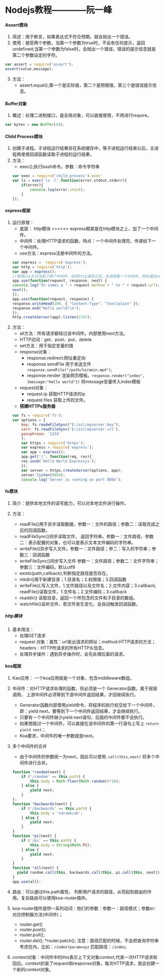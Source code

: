 # Nodejs教程————阮一峰

#### Assert模块

1. 简述：用于断言，如果表达式不符合预期，就会抛出一个错误。
2. 使用：接受两个参数，当第一个参数为true时，不会有任何提示，返回undefined;当第一个参数为false时，会抛出一个错误，错误的提示信息就是第二个参数设定的字符。
````javascript
var assert = require('assert');
assert(value,message);
````
3. 方法：
    * assert.equal();第一个是实际值，第二个是预期值，第三个是错误提示信息。

####  Buffer对象

1. 概述：处理二进制接口，是全局对象，可以直接使用，不用进行require。
````javascript
var bytes = new Buffer(34);
````

#### Child Process模块

1. 创建子进程。子进程运行结果存在系统缓存中，等子进程运行结束以后，主进程再使用回调函数读取子进程的运行结果。
2. 方法：
    * exec();执行bash命令，参数：命令字符串
    ````javascript
    var exec = require('child_process').exec'
    var ls = exec('ls -l',function(error,stdout,stderr){
        if(error){
            console.log(error.stack);
        }
    });
    ````

#### express框架

1. 运行原理：
    * 底层： http模块 >>>>>> express框架是在http模块之上，加了一个中间件。
    * 中间件：处理HTTP请求的函数，特点：一个中间件处理完，传递给下一个中间件。
    * use方法：express注册中间件的方法。
    ````javascript
    var express =  require('express');
    var http = require('http');
    var app = express();
    //使用use方法注册了两个中间件，收到http请求之后，先调用第一个中间件，然后通过next方法，将执行权传递给第二个中间件，若果没有next，则不再向下传递执行。
    app.use(function(request, response, next) {
    console.log("In comes a " + request.method + " to " + request.url);
    next();
    });
    app.use(function(request, response) {
    response.writeHead(200, { "Content-Type": "text/plain" });
    response.end("Hello world!\n");
    });
    http.createServer(app).listen(1337);
    ````
2. 方法：
    * all方法：所有请求都经过该中间件。内部使用next方法。
    * HTTP动词：get、post、put、delete
    * set方法：用于指定变量的值
    * response对象：
        * response.redirect:网址重定向
        * response.sendFile 用于发送文件 `response.sendFile("/path/to/amin.mp4")`;
        * response.render 渲染网页模板。`response.render("index",{message:"Hello world"})` 将message变量传入index模板
    * request对象：
        * request.ip 获取HTTP请求的ip
        * request.files 获取上传的文件。
    * **搭建HTTPs服务器**
    ````javascript
    var fs = require('fs');
    var options = {
        key: fs.readeFileSync("E:/ssl/myserver.key");
        cert: fs.readFileSync('E:/ssl/myserver.crt'),
        passphrase: '1234'
        };
        var https = require('https');
        var express = require('express');
        var app = express();
        app.get('/', function(req, res){
        res.send('Hello World Expressjs');
        });
        var server = https.createServer(options, app);
        server.listen(8084);
        console.log('Server is running on port 8084');
    ````

#### fs模块

1. 简介：提供本地文件的读写能力，可以对本地文件进行操作。

2. 方法：
    * readFile()用于异步读取数据，参数一：文件的路径；参数二：读取完成之后的回调函数。
    * readFileSync()同步读取文件， 返回字符串。参数一：文件路径，参数二：表示配置的对象，也可以是表示文本文件编码的字符串。
    * writeFile()异步写入文件。参数一：文件路径；参二：写入的字符串；参数三：回调函数
    * writeFileSync()同步写入文件 参数一：文件路径；参数二：文件字符串；参数三：文件编码，默认utf8
    * exists(path,callback);判断指定路径是否存在。
    * mkdir()用于新建目录；1.目录名；2.权限值；3.回调函数
    * writeFile();写入文件，1.文件路径以及文件名；2.文件内容；3.callback;  readFile()读取文件，1.文件名；2.文件编码；3.callback
    * readdir() 读取目录，返回一个所包含的文件和子目录的数组。
    * watchfile()监听文件，若文件发生变化，会自动触发回调函数。

##### http模块

1. 基本用法：
    * 处理GET请求
    * request 对象：属性：url发出请求的网址；method:HTTP请求的方法；headers：HTTP所请求的所有HTTP头信息。
    * 处理异步操作：遇到异步操作时，会先处理后面的请求。

#### koa框架

1. Kao应用： 一个koa应用就是一个对象，包含middleware数组。

2. 中间件：对HTTP请求处理的函数，但必须是一个 Generator函数。属于层层调用， 上游中间件必须等到下游中间件返回结果，才回继续执行。
    * Generator函数内部使用yield命令，将程序的执行权交给下一个中间件，即：yield next，要等到下一个中间件返回结果，才会继续执行。
    * 只要有一个中间件缺少yield next语句，后面的中间件都不会执行。
    * 如果想跳过一个中间件，可以直接在该中间件的第一行语句上写上 `return yield next`；
    * Koa要求，中间件的唯一参数就是next。

3. 多个中间件的合并
    * 由于中间件的参数统一为next，因此可以使用`.call(this,next)` 将多个中间件进行合并。
    ````javascript
    function *random(next) {
        if ('/random' == this.path) {
            this.body = Math.floor(Math.random()*10);
        } else {
            yield next;
        }
    };
    function *backwards(next) {
        if ('/backwards' == this.path) {
            this.body = 'sdrawkcab';
        } else {
            yield next;
        }
    }
    function *pi(next) {
        if ('/pi' == this.path) {
            this.body = String(Math.PI);
        } else {
            yield next;
        }
    }
    function *all(next) {
      yield random.call(this, backwards.call(this, pi.call(this, next)));
    }
    app.use(all);
    ````

4. 路由：可以通过this.path属性， 判断用户请求的路径，从而起到路由的作用。复杂路由可以使用koa-router插件。

5. koa-router插件提供一系列动词：他们的参数：参数一：路径模式；参数er: 对应控制器方法(中间件)；
    * router.get()
    * router.post();
    * router.pull();
    * router.del();
    *router.patch();
    注意：路径匹配的时候，不会把查询字符串考虑在内，比如：`/index?param=xyz` 匹配路径：`/index`;
6. context对象：中间件中的this表示上下文对象context,代表一次HTTP请求和回应。context封装了request和response对象，每次HTTP请求，就会创建一个新的context对象。
    

